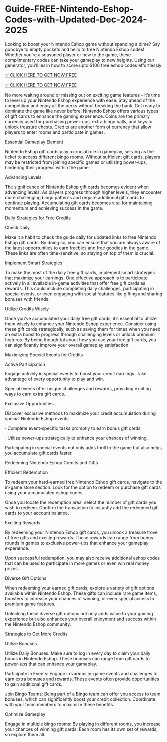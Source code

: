 # Guide-FREE-Nintendo-Eshop-Codes-with-Updated-Dec-2024-2025

Looking to boost your Nintendo Eshop game without spending a dime? Say goodbye to empty pockets and hello to free Nintendo Eshop codes! Whether you’re a seasoned player or new to the game, these complimentary codes can take your gameplay to new heights. Using our generator, you’ll learn how to score upto $100 free eshop codes effortlessly.

[✅ CLICK HERE TO GET NOW FREE](https://shorter.me/RBKMZ)

[✅ CLICK HERE TO GET NOW FREE](https://shorter.me/RBKMZ)

No more waiting around or missing out on exciting game features – it’s time to level up your Nintendo Eshop experience with ease. Stay ahead of the competition and enjoy all the perks without breaking the bank. Get ready to dominate the game like never before!
Nintendo Eshop offers various types of gift cards to enhance the gaming experience. Coins are the primary currency used for purchasing power-ups, extra bingo balls, and keys to unlock treasure chests. Credits are another form of currency that allow players to enter rooms and participate in games.

Essential Gameplay Element

Nintendo Eshop gift cards play a crucial role in gameplay, serving as the ticket to access different bingo rooms. Without sufficient gift cards, players may be restricted from joining specific games or utilizing power-ups, hindering their progress within the game.

Advancing Levels

The significance of Nintendo Eshop gift cards becomes evident when advancing levels. As players progress through higher levels, they encounter more challenging bingo patterns and require additional gift cards to continue playing. Accumulating gift cards becomes vital for maintaining momentum and achieving success in the game.

Daily Strategies for Free Credits

Check Daily

Make it a habit to check the guide daily for updated links to free Nintendo Eshop gift cards. By doing so, you can ensure that you are always aware of the latest opportunities to earn freebies and free goodies in the game. These links are often time-sensitive, so staying on top of them is crucial.

Implement Smart Strategies

To make the most of the daily free gift cards, implement smart strategies that maximize your earnings. One effective approach is to participate actively in all available in-game activities that offer free gift cards as rewards. This could include completing daily challenges, participating in special events, or even engaging with social features like gifting and sharing bonuses with friends.

Utilize Credits Wisely

Once you’ve accumulated your daily free gift cards, it’s essential to utilize them wisely to enhance your Nintendo Eshop experience. Consider using these gift cards strategically, such as saving them for times when you need an extra boost to progress through challenging levels or unlock premium features. By being thoughtful about how you use your free gift cards, you can significantly improve your overall gameplay satisfaction.

Maximizing Special Events for Credits

Active Participation

Engage actively in special events to boost your credit earnings. Take advantage of every opportunity to play and win.

Special events offer unique challenges and rewards, providing exciting ways to earn extra gift cards.

Exclusive Opportunities

Discover exclusive methods to maximize your credit accumulation during special Nintendo Eshop events.

· Complete event-specific tasks promptly to earn bonus gift cards.

· Utilize power-ups strategically to enhance your chances of winning.

Participating in special events not only adds thrill to the game but also helps you accumulate gift cards faster.

Redeeming Nintendo Eshop Credits and Gifts

Efficient Redemption

To redeem your hard-earned free Nintendo Eshop gift cards, navigate to the in-game store section. Look for the option to redeem or purchase gift cards using your accumulated eshop codes.

Once you locate the redemption area, select the number of gift cards you wish to redeem. Confirm the transaction to instantly add the redeemed gift cards to your account balance.

Exciting Rewards

By redeeming your Nintendo Eshop gift cards, you unlock a treasure trove of free gifts and exciting rewards. These rewards can range from bonus rounds in games to exclusive power-ups that enhance your gameplay experience.

Upon successful redemption, you may also receive additional eshop codes that can be used to participate in more games or even win real money prizes.

Diverse Gift Options

When redeeming your earned gift cards, explore a variety of gift options available within Nintendo Eshop. These gifts can include rare game items, boosters to increase your chances of winning, or even special access to premium game features.

Unlocking these diverse gift options not only adds value to your gaming experience but also enhances your overall enjoyment and success within the Nintendo Eshop community.

Strategies to Get More Credits

Utilize Bonuses

Utilize Daily Bonuses: Make sure to log in every day to claim your daily bonus in Nintendo Eshop. These bonuses can range from gift cards to power-ups that can enhance your gameplay.

Participate in Events: Engage in various in-game events and challenges to earn extra bonuses and rewards. These events often provide opportunities to gain additional gift cards.

Join Bingo Teams: Being part of a Bingo team can offer you access to team bonuses, which can significantly boost your credit collection. Coordinate with your team members to maximize these benefits.

Optimize Gameplay

Engage in multiple bingo rooms: By playing in different rooms, you increase your chances of winning gift cards. Each room has its own set of rewards, so explore them all.
